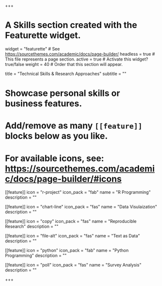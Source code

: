 +++
# A Skills section created with the Featurette widget.
widget = "featurette"  # See https://sourcethemes.com/academic/docs/page-builder/
headless = true  # This file represents a page section.
active = true  # Activate this widget? true/false
weight = 40  # Order that this section will appear.

title = "Technical Skills & Research Approaches"
subtitle = ""

# Showcase personal skills or business features.
# 
# Add/remove as many `[[feature]]` blocks below as you like.
# 
# For available icons, see: https://sourcethemes.com/academic/docs/page-builder/#icons

[[feature]]
  icon = "r-project"
  icon_pack = "fab"
  name = "R Programming"
  description = ""
  
[[feature]]
  icon = "chart-line"
  icon_pack = "fas"
  name = "Data Visulaization"
  description = ""  
  
[[feature]]
  icon = "copy"
  icon_pack = "fas"
  name = "Reproducible Research"
  description = ""

[[feature]]
  icon = "file-alt"
  icon_pack = "fas"
  name = "Text as Data"
  description = ""  

[[feature]]
  icon = "python"
  icon_pack = "fab"
  name = "Python Programming"
  description = ""
  
[[feature]]
  icon = "poll"
  icon_pack = "fas"
  name = "Survey Analysis"
  description = ""

+++

